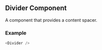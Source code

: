 ## Divider Component
A component that provides a content spacer.

### Example

```js
<Divider />
```
